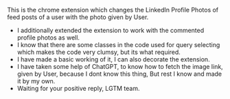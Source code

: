 This is the chrome extension which changes the LinkedIn Profile Photos of feed posts of a user with the photo given by User.

- I additionally extended the extension to work with the commented profile photos as well.
- I know that there are some classes in the code used for query selecting which makes the code very clumsy, but its what required.
- I have made a basic working of it, I can also decorate the extension.
- I have taken some help of ChatGPT, to know how to fetch the image link, given by User, because I dont know this thing, But rest I know and made it by my own.
- Waiting for your positive reply, LGTM team.
